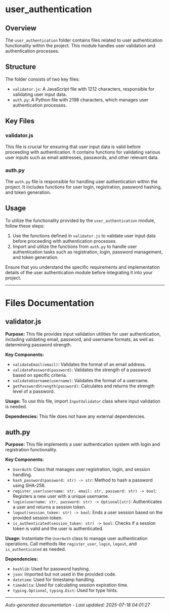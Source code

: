 # user_authentication

## Overview
The `user_authentication` folder contains files related to user authentication functionality within the project. This module handles user validation and authentication processes.

## Structure
The folder consists of two key files:
- `validator.js`: A JavaScript file with 1212 characters, responsible for validating user input data.
- `auth.py`: A Python file with 2198 characters, which manages user authentication processes.

## Key Files
### validator.js
This file is crucial for ensuring that user input data is valid before proceeding with authentication. It contains functions for validating various user inputs such as email addresses, passwords, and other relevant data.

### auth.py
The `auth.py` file is responsible for handling user authentication within the project. It includes functions for user login, registration, password hashing, and token generation.

## Usage
To utilize the functionality provided by the `user_authentication` module, follow these steps:
1. Use the functions defined in `validator.js` to validate user input data before proceeding with authentication processes.
2. Import and utilize the functions from `auth.py` to handle user authentication tasks such as registration, login, password management, and token generation.

Ensure that you understand the specific requirements and implementation details of the user authentication module before integrating it into your project.

---

# Files Documentation

## validator.js

**Purpose:** This file provides input validation utilities for user authentication, including validating email, password, and username formats, as well as determining password strength.

**Key Components:**
- `validateEmail(email)`: Validates the format of an email address.
- `validatePassword(password)`: Validates the strength of a password based on specific criteria.
- `validateUsername(username)`: Validates the format of a username.
- `getPasswordStrength(password)`: Calculates and returns the strength level of a password.

**Usage:** To use this file, import `InputValidator` class where input validation is needed.

**Dependencies:** This file does not have any external dependencies.

## auth.py

**Purpose:** This file implements a user authentication system with login and registration functionality.

**Key Components:**
- `UserAuth`: Class that manages user registration, login, and session handling.
- `hash_password(password: str) -> str`: Method to hash a password using SHA-256.
- `register_user(username: str, email: str, password: str) -> bool`: Registers a new user with a unique username.
- `login(username: str, password: str) -> Optional[str]`: Authenticates a user and returns a session token.
- `logout(session_token: str) -> bool`: Ends a user session based on the provided session token.
- `is_authenticated(session_token: str) -> bool`: Checks if a session token is valid and the user is authenticated.

**Usage:** Instantiate the `UserAuth` class to manage user authentication operations. Call methods like `register_user`, `login`, `logout`, and `is_authenticated` as needed.

**Dependencies:** 
- `hashlib`: Used for password hashing.
- `json`: Imported but not used in the provided code.
- `datetime`: Used for timestamp handling.
- `timedelta`: Used for calculating session expiration time.
- `typing.Optional`, `typing.Dict`: Used for type hints.

---
*Auto-generated documentation - Last updated: 2025-07-18 04:01:27*
